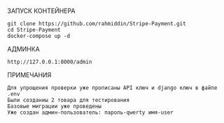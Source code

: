 ЗАПУСК КОНТЕЙНЕРА

```
git clone https://github.com/rahmiddin/Stripe-Payment.git
cd Stripe-Payment
docker-compose up -d
```

АДМИНКА

```
http://127.0.0.1:8000/admin

```

ПРИМЕЧАНИЯ

```
Для упрощения проверки уже прописаны API ключ и django ключ в файле .env 
Были созданиы 2 товара для тестирования 
Базовые миграции уже проведены
Уже создан админ-пользователь: пароль-qwerty имя-user
```
